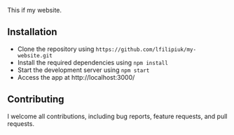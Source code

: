 
This if my website.

## Installation
- Clone the repository using `https://github.com/lfilipiuk/my-website.git`
- Install the required dependencies using `npm install`
- Start the development server using `npm start`
- Access the app at http://localhost:3000/

## Contributing

I welcome all contributions, including bug reports, feature requests, and pull requests.
